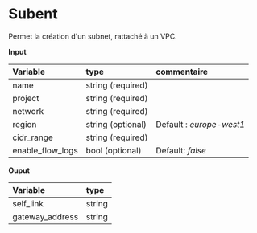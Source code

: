 **Subent**
==

Permet la création d'un subnet, rattaché à un VPC. 

**Input**

|Variable|type|commentaire|
|:-|:-|:-|
|name|string (required)||
|project|string (required)||
|network|string (required)||
|region|string (optional)|Default : *europe-west1*|
|cidr_range|string (required) ||
|enable_flow_logs|bool (optional)|Default: *false*|

**Ouput**

|Variable|type|
|:-|:-|
|self_link|string|
|gateway_address|string|
